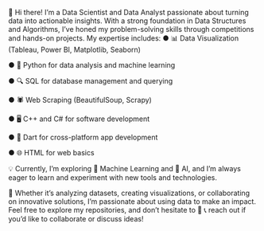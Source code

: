 👋 Hi there! 
I’m a Data Scientist and Data Analyst 
passionate about turning data into actionable insights. 
With a strong foundation in Data Structures and Algorithms,
I’ve honed my problem-solving skills through competitions
and hands-on projects. 
My expertise includes:
● 📊 Data Visualization (Tableau, Power BI, Matplotlib, Seaborn)

● 🐍 Python for data analysis and machine learning

● 🔍 SQL for database management and querying

● 🕷️ Web Scraping (BeautifulSoup, Scrapy)

● 🖥️ C++ and C# for software development

● 🎯 Dart for cross-platform app development

● 🌐 HTML for web basics

💡 Currently, I’m exploring 🤖 Machine Learning 
and 🧠 AI, and I’m always eager to learn and
experiment with new tools and technologies.

🌟 Whether it’s analyzing datasets, 
creating visualizations, or collaborating on innovative solutions,
I’m passionate about using data to make an impact.
Feel free to explore my repositories, and don’t hesitate to 💬 📞 reach out
if you’d like to collaborate or discuss ideas!
